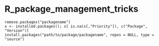 # R_package_management_tricks
```
remove.packages("packagename")
x <- installed.packages(); x[ is.na(x[,"Priority"]), c("Package", "Version")]
install.packages("path/to/package/packagename", repos = NULL, type = "source")
```
